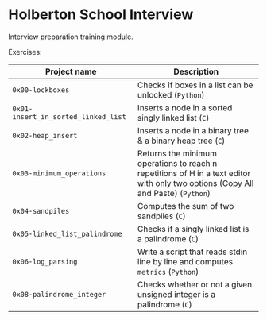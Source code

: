 # Holberton School Interview

Interview preparation training module.

Exercises:

| Project name                        | Description                                                                                                                       |
| ----------------------------------- | --------------------------------------------------------------------------------------------------------------------------------- |
| `0x00-lockboxes`                    | Checks if boxes in a list can be unlocked (`Python`)                                                                              |
| `0x01-insert_in_sorted_linked_list` | Inserts a node in a sorted singly linked list (`C`)                                                                               |
| `0x02-heap_insert`                  | Inserts a node in a binary tree & a binary heap tree (`C`)                                                                        |
| `0x03-minimum_operations`           | Returns the minimum operations to reach n repetitions of H in a text editor with only two options (Copy All and Paste) (`Python`) |
| `0x04-sandpiles`                    | Computes the sum of two sandpiles (`C`)                                                                                           |
| `0x05-linked_list_palindrome`       | Checks if a singly linked list is a palindrome (`C`)                                                                              |
| `0x06-log_parsing`                  | Write a script that reads stdin line by line and computes `metrics` (`Python`)                                                    |
| `0x08-palindrome_integer` | Checks whether or not a given unsigned integer is a palindrome (`C`) |